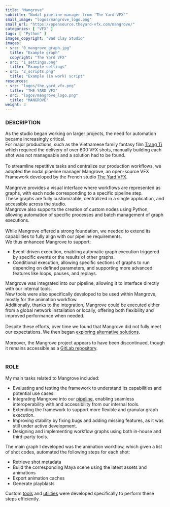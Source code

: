 ```yaml
---
title: "Mangrove"
subtitle: "Nodal pipeline manager from 'The Yard VFX'"
small_image: "logos/mangrove_logo.png"
small_url: "https://opensource.theyard-vfx.com/mangrove/"
categories: [ "VFX" ]
tags: [ "Python" ]
images_copyright: "Bad Clay Studio"
images:
- src: "0_mangrove_graph.jpg"
  title: "Example graph"
  copyright: "The Yard VFX"
- src: "1_settings.png"
  title: "Example settings"
- src: "2_scripts.png"
  title: "Example (in work) script"
resources:
- src: "logos/the_yard_vfx.png"
  title: "THE YARD VFX"
- src: "logos/mangrove_logo.png"
  title: "MANGROVE"
weight: 3
---
```


<h3>DESCRIPTION</h3>
As the studio began working on larger projects, the need for automation became increasingly critical.<br>
For major productions, such as the Vietnamese family fantasy film <a href="https://www.imdb.com/title/tt14391192/" target="_blank">Trang Ti</a> which required the delivery of over 600 VFX shots, manually building each shot was not manageable and a solution had to be found.<br>
<br>
To streamline repetitive tasks and centralize our production workflows, we adopted the nodal pipeline manager Mangrove, an open-source VFX Framework developed by the French studio <a href="https://theyard-vfx.com/" target="_blank">The Yard VFX</a>.<br>
<br>
Mangrove provides a visual interface where workflows are represented as graphs, with each node corresponding to a specific pipeline step.<br>
These graphs are fully customizable, centralized in a single application, and accessible across the studio.<br>
Mangrove also supports the creation of custom nodes using Python, allowing automation of specific processes and batch management of graph executions.<br>
<br>
While Mangrove offered a strong foundation, we needed to extend its capabilities to fully align with our pipeline requirements.<br>
We thus enhanced Mangrove to support:
<ul>
<li>Event-driven execution, enabling automatic graph execution triggered by specific events or the results of other graphs.</li>
<li>Conditional execution, allowing specific sections of graphs to run depending on defined parameters, and supporting more advanced features like loops, pauses, and replays.</li>
</ul>

Mangrove was integrated into our pipeline, allowing it to interface directly with our internal tools.<br>
New tools were also specifically developed to be used within Mangrove, mostly for the animation workflow.<br>
Additionally, thanks to the integration, Mangrove could be executed either from a global network installation or locally, offering both flexibility and improved performance when needed.<br>
<br>
Despite these efforts, over time we found that Mangrove did not fully meet our expectations. We then began <a href="pro/badclay/rnd">exploring alternative solutions</a>.<br>
<br>
Moreover, the Mangrove project appears to have been discontinued, though it remains accessible as a <a href="https://gitlab.com/RamTheRam/mangrove" target="_blank">GitLab repository</a>.<br>
<br>

<h3>ROLE</h3>
My main tasks related to Mangrove included:
<ul>
<li>Evaluating and testing the framework to understand its capabilities and potential use cases.</li>
<li>Integrating Mangrove into our <a href="/pro/badclay/bcs_tools">pipeline</a>, enabling seamless interoperability with and accessibility from our internal tools.</li>
<li>Extending the framework to support more flexible and granular graph execution.</li>
<li>Improving stability by fixing bugs and adding missing features, as it was still under active development.</li>
<li>Designing and implementing workflow graphs using both in-house and third-party tools.</li>
</ul>

The main graph I developed was the animation workflow, which given a list of shot codes, automated the following steps for each shot:
<ul>
<li>Retrieve shot metadata</li>
<li>Build the corresponding Maya scene using the latest assets and animations</li>
<li>Export animation caches</li>
<li>Generate playblasts</li>
</ul>

Custom <a href="/pro/badclay/maya_tools">tools</a> and <a href="/pro/badclay/utilities">utilities</a> were developed specifically to perform these steps efficiently.<br>
